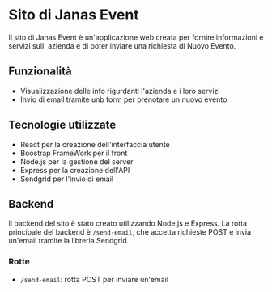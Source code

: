 # Sito di Janas Event

Il sito di Janas Event è un'applicazione web creata per fornire informazioni e servizi sull' azienda e di poter inviare una richiesta di Nuovo Evento.

## Funzionalità

- Visualizzazione delle info rigurdanti l'azienda e i loro servizi
- Invio di email tramite unb form per prenotare un nuovo evento

## Tecnologie utilizzate

- React per la creazione dell'interfaccia utente
- Boostrap FrameWork per il front
- Node.js per la gestione del server
- Express per la creazione dell'API
- Sendgrid per l'invio di email

## Backend

Il backend del sito è stato creato utilizzando Node.js e Express. La rotta principale del backend è `/send-email`, che accetta richieste POST e invia un'email tramite la libreria Sendgrid.

### Rotte

- `/send-email`: rotta POST per inviare un'email
